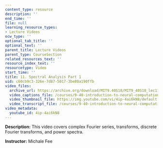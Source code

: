 ```yaml
---
content_type: resource
description: ''
end_time: ''
file: null
learning_resource_types:
- Lecture Videos
ocw_type: ''
optional_tab_title: ''
optional_text: ''
parent_title: Lecture Videos
parent_type: CourseSection
related_resources_text: ''
resource_index_text: ''
resourcetype: Video
start_time: ''
title: 11. Spectral Analysis Part 1
uid: c60cb9c3-326e-7d87-5017-3be80a190ffb
video_files:
  archive_url: https://archive.org/download/MIT9.40S18/MIT9_40S18_lec11_300k.mp4
  video_captions_file: /courses/9-40-introduction-to-neural-computation-spring-2018/c5c968e9ccc854a2afa4d88257769a49_4ip-4ai6kN8.vtt
  video_thumbnail_file: https://img.youtube.com/vi/4ip-4ai6kN8/default.jpg
  video_transcript_file: /courses/9-40-introduction-to-neural-computation-spring-2018/668b8d0dcf6d21c341e5f77b72250766_4ip-4ai6kN8.pdf
video_metadata:
  youtube_id: 4ip-4ai6kN8
---
```


**Description:** This video covers complex Fourier series, transforms, discrete Fourier transforms, and power spectra.

**Instructor:** Michale Fee

